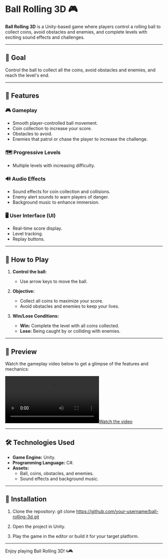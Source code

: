 # Ball Rolling 3D 🎮

**Ball Rolling 3D** is a Unity-based game where players control a rolling ball to collect coins, avoid obstacles and enemies, and complete levels with exciting sound effects and challenges.

---

## 🎯 Goal
Control the ball to collect all the coins, avoid obstacles and enemies, and reach the level's end.

---

## 🚀 Features

### 🎮 Gameplay
- Smooth player-controlled ball movement.
- Coin collection to increase your score.
- Obstacles to avoid.
- Enemies that patrol or chase the player to increase the challenge.

### 🗺️ Progressive Levels
- Multiple levels with increasing difficulty.

### 🔊 Audio Effects
- Sound effects for coin collection and collisions.
- Enemy alert sounds to warn players of danger.
- Background music to enhance immersion.

### 🖥️ User Interface (UI)
- Real-time score display.
- Level tracking.
- Replay buttons.

---

## 📜 How to Play

1. **Control the ball:**
   - Use arrow keys to move the ball.

2. **Objective:**
   - Collect all coins to maximize your score.
   - Avoid obstacles and enemies to keep your lives.

3. **Win/Lose Conditions:**
   - **Win:** Complete the level with all coins collected.
   - **Lose:** Being caught by or colliding with enemies.

---

## 🎥 Preview

Watch the gameplay video below to get a glimpse of the features and mechanics:

[![Watch the video](./Screenshot/1.mp4)](./Screenshot/1.mp4)

---

## 🛠️ Technologies Used

- **Game Engine:** Unity.
- **Programming Language:** C#.
- **Assets:**
  - Ball, coins, obstacles, and enemies.
  - Sound effects and background music.

---

## 🔧 Installation

1. Clone the repository:
   git clone https://github.com/your-username/ball-rolling-3d.git

2. Open the project in Unity.

3. Play the game in the editor or build it for your target platform.

---

Enjoy playing Ball Rolling 3D! 🌀🎮


